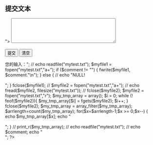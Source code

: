 <!DOCTYPE HTML> 
<html>
<head>
</head>
<body> 

<?php
// define variables and set to empty values
$comment = "";

if ($_SERVER["REQUEST_METHOD"] == "POST") {
   $comment = test_input($_POST["comment"]);
}

function test_input($data) {
   $data = trim($data);
   $data = stripslashes($data);
   $data = htmlspecialchars($data);
   return $data;
}

?>

<h2>提交文本</h2>
<form method="post" action="<?php echo htmlspecialchars($_SERVER["PHP_SELF"]);?>"> 
   <textarea name="comment" rows="5" cols="40"></textarea>
   <br><br>
   <input type="submit" name="submit" value="提交"> 
   <input type="button" name="show" id="show" value="清空" onClick="bt_click()"/>
</form>



<?php
echo "<h2>您的输入：</h2>";
// echo readfile("mytest.txt");
$myfile1 = fopen("mytest.txt","a+");
if ($comment != "") {
	fwrite($myfile1, $comment."\n");
} else {
	// echo "NULL!<br><br>";
}
fclose($myfile1);
// $myfile2 = fopen("mytest.txt","a+");
// echo fread($myfile2, filesize("mytest.txt"));
// fclose($myfile2);
$myfile2 = fopen("mytest.txt","r");
$my_tmp_array = array();
$i = 0;
while (! feof($myfile2)){
	$my_tmp_array[$i] = fgets($myfile2);
	$i++;
}
fclose($myfile2);
$my_tmp_array = array_filter($my_tmp_array);
$arrlength=count($my_tmp_array);
for($x=$arrlength-1;$x >= 0;$x--) {
  echo $my_tmp_array[$x];
  echo "<br><br>";
}
// print_r($my_tmp_array);
// echo readfile("mytest.txt");
// echo $comment;
echo "<br>";
?>

</body>
</html>
